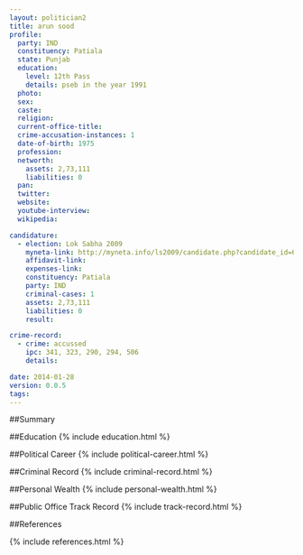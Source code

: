 ```yaml
---
layout: politician2
title: arun sood
profile: 
  party: IND
  constituency: Patiala
  state: Punjab
  education: 
    level: 12th Pass
    details: pseb in the year 1991
  photo: 
  sex: 
  caste: 
  religion: 
  current-office-title: 
  crime-accusation-instances: 1
  date-of-birth: 1975
  profession: 
  networth: 
    assets: 2,73,111
    liabilities: 0
  pan: 
  twitter: 
  website: 
  youtube-interview: 
  wikipedia: 

candidature: 
  - election: Lok Sabha 2009
    myneta-link: http://myneta.info/ls2009/candidate.php?candidate_id=6913
    affidavit-link: 
    expenses-link: 
    constituency: Patiala 
    party: IND
    criminal-cases: 1
    assets: 2,73,111
    liabilities: 0
    result:  

crime-record: 
  - crime: accussed
    ipc: 341, 323, 290, 294, 506
    details:  

date: 2014-01-28
version: 0.0.5
tags: 
---
```

##Summary


##Education
{% include education.html %}


##Political Career
{% include political-career.html %}


##Criminal Record
{% include criminal-record.html %}


##Personal Wealth
{% include personal-wealth.html %}


##Public Office Track Record
{% include track-record.html %}


##References


{% include references.html %}